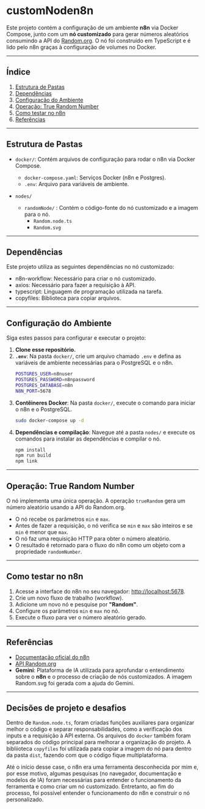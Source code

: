 # customNoden8n

Este projeto contém a configuração de um ambiente **n8n** via Docker Compose, junto com um **nó customizado** para gerar números aleatórios consumindo a API do [Random.org](https://api.random.org/). O nó foi construído em TypeScript e é lido pelo n8n graças à configuração de volumes no Docker.

---

## Índice

1.  [Estrutura de Pastas](#-estrutura-de-pastas)
2.  [Dependências](#-dependências)
3.  [Configuração do Ambiente](#️-configuração-do-ambiente)
4.  [Operação: True Random Number](#-operação-true-random-number)
5.  [Como testar no n8n](#-como-testar-no-n8n)
6.  [Referências](#-referências)

---

## Estrutura de Pastas

- `docker/`: Contém arquivos de configuração para rodar o n8n via Docker Compose.
  -   `docker-compose.yaml`: Serviços Docker (n8n e Postgres).
  -   `.env`: Arquivo para variáveis de ambiente.

- `nodes/`
  - `randomNode/` : Contém o código-fonte do nó customizado e a imagem para o nó.
      -   `Random.node.ts`
      -   `Random.svg`

---

## Dependências

Este projeto utiliza as seguintes dependências no nó customizado:

- n8n-workflow: Necessário para criar o nó customizado.
- axios: Necessário para fazer a requisição à API.
- typescript: Linguagem de programação utilizada na tarefa.
- copyfiles: Biblioteca para copiar arquivos.

---

## Configuração do Ambiente

Siga estes passos para configurar e executar o projeto:

1. **Clone esse repositório.**
2. **`.env`**: Na pasta `docker/`, crie um arquivo chamado `.env` e defina as variáveis de ambiente necessárias para o PostgreSQL e o n8n.
   ```bash
   POSTGRES_USER=n8nuser
   POSTGRES_PASSWORD=n8npassword
   POSTGRES_DATABASE=n8n
   N8N_PORT=5678
   ```
3. **Contêineres Docker**: Na pasta `docker/`, execute o comando para iniciar o n8n e o PostgreSQL.
   ```bash
   sudo docker-compose up -d
   ```
4. **Dependências e compilação**: Navegue até a pasta `nodes/` e execute os comandos para instalar as dependências e compilar o nó.
   ```bash
   npm install
   npm run build
   npm link
   ```

---

## Operação: True Random Number

O nó implementa uma única operação. A operação `trueRandom` gera um número aleatório usando a API do Random.org.

- O nó recebe os parâmetros `min` e `max`.
- Antes de fazer a requisição, o nó verifica se `min` e `max` são inteiros e se `min` é menor que `max`.
- O nó faz uma requisição HTTP para obter o número aleatório.
- O resultado é retornado para o fluxo do n8n como um objeto com a propriedade `randomNumber`.

---

## Como testar no n8n

1. Acesse a interface do n8n no seu navegador: [http://localhost:5678](http://localhost:5678).
2. Crie um novo fluxo de trabalho (workflow).
3. Adicione um novo nó e pesquise por **"Random"**.
4. Configure os parâmetros `min` e `max` no nó.
5. Execute o fluxo para ver o número aleatório gerado.

---

## Referências

- [Documentação oficial do n8n](https://docs.n8n.io/)
- [API Random.org](https://www.random.org/clients/http/)
- **Gemini**: Plataforma de IA utilizada para aprofundar o entendimento sobre o **n8n** e o processo de criação de nós customizados. A imagem Random.svg foi gerada com a ajuda do Gemini.


--- 

## Decisões de projeto e desafios

Dentro de `Random.node.ts`, foram criadas funções auxiliares para organizar melhor o código e separar responsabilidades, como a verificação dos inputs e a requisição à API externa. Os arquivos do `docker` também foram separados do código principal para melhorar a organização do projeto. A bibliioteca `copyfiles` foi utilizada para copiar a imagem do nó para dentro da pasta `dist`, fazendo com que o código fique multiplataforma.

Até o início desse case, o n8n era uma ferramenta desconhecida por mim e, por esse motivo, algumas pesquisas (no navegador, documentação e modelos de IA) foram necessárias para entender o funcionamento da ferramenta e como criar um nó customizado. Entretanto, ao fim do processo, foi possível entender o funcionamento do n8n e construir o nó personalizado.
